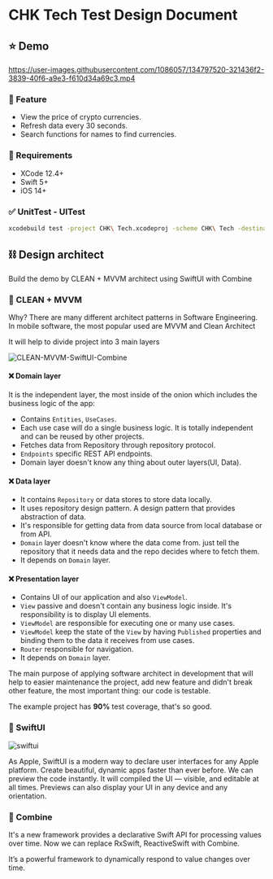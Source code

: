 # CHK Tech Test Design Document

## ⭐ Demo

https://user-images.githubusercontent.com/1086057/134797520-321436f2-3839-40f6-a9e3-f610d34a69c3.mp4

### :apple: Feature

- View the price of crypto currencies.
- Refresh data every 30 seconds.
- Search functions for names to find currencies.

### :red_car: Requirements

- XCode 12.4+
- Swift 5+
- iOS 14+

### ✅ UnitTest - UITest

```bash
xcodebuild test -project CHK\ Tech.xcodeproj -scheme CHK\ Tech -destination 'platform=iOS Simulator,name=iPhone 12 Pro Max,OS=14.4'
```

## ⛓ Design architect

Build the demo by CLEAN + MVVM architect using SwiftUI with Combine

### 🥇 CLEAN + MVVM

Why?
There are many different architect patterns in Software Engineering. In mobile software, the most popular used are MVVM and Clean Architect

It will help to divide project into 3 main layers

![CLEAN-MVVM-SwiftUI-Combine](https://user-images.githubusercontent.com/1086057/134799312-4cbb641f-25ca-4346-94d7-945043ec127e.png)

#### ❌ Domain layer

It is the independent layer, the most inside of the onion which includes the business logic of the app:

- Contains `Entities`, `UseCases`.
- Each use case will do a single business logic.
It is totally independent and can be reused by other projects.
- Fetches data from Repository through repository protocol.
- `Endpoints` specific REST API endpoints.
- Domain layer doesn't know any thing about outer layers(UI, Data).

#### ❌ Data layer

- It contains `Repository` or data stores to store data locally.
- It uses repository design pattern. A design pattern that provides abstraction of data.
- It's responsible for getting data from data source from local database or from API.
- `Domain` layer doesn't know where the data come from. just tell the repository that it needs data and the repo decides where to fetch them.
- It depends on `Domain` layer.

#### ❌ Presentation layer

- Contains UI of our application and also `ViewModel`.
- `View` passive and doesn't contain any business logic inside. It's responsibility is to display UI elements.
- `ViewModel` are responsible for executing one or many use cases.
- `ViewModel` keep the state of the `View` by having `Published` properties and binding them to the data it receives from use cases.
- `Router` responsible for navigation.
- It depends on `Domain` layer.

The main purpose of applying software architect in development that will help to easier maintenance the project, add new feature and didn't break other feature, the most important thing: our code is testable.

The example project has **90%** test coverage, that's so good.

### 🥈 SwiftUI

![swiftui](https://user-images.githubusercontent.com/1086057/134802041-be644397-3bd1-4893-b956-d55ff1421088.png)

As Apple, SwiftUI is a modern way to declare user interfaces for any Apple platform. Create beautiful, dynamic apps faster than ever before.
We can preview the code instantly. It will compiled the UI — visible, and editable at all times. Previews can also display your UI in any device and any orientation.

### 🥉 Combine

It's a new framework provides a declarative Swift API for processing values over time. Now we can replace RxSwift, ReactiveSwift with Combine.

It’s a powerful framework to dynamically respond to value changes over time.
